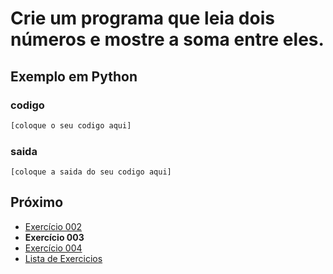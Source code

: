 # Crie um programa que leia dois números e mostre a soma entre eles.

## Exemplo em Python

### codigo

``` python
[coloque o seu codigo aqui]
```

### saida

```
[coloque a saida do seu codigo aqui]
```

## Próximo

- [Exercício 002](../../002python)
- **Exercício 003**
- [Exercício 004](../../004python)
- [Lista de Exercicios](../../)

